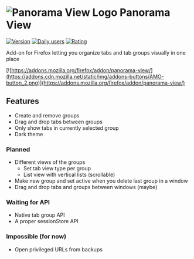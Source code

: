 # ![Panorama View Logo](https://github.com/photodiode/panorama-view/raw/master/src/icons/logo/logo-24.png) Panorama View

[![Version](https://img.shields.io/amo/v/panorama-view?label=version)](https://addons.mozilla.org/firefox/addon/panorama-view/)
[![Daily users](https://img.shields.io/amo/users/panorama-view)](https://addons.mozilla.org/firefox/addon/panorama-view/)
[![Rating](https://img.shields.io/amo/rating/panorama-view)](https://addons.mozilla.org/firefox/addon/panorama-view/reviews/)

Add-on for Firefox letting you organize tabs and tab groups visually in one place

[![https://addons.mozilla.org/firefox/addon/panorama-view/](https://addons.cdn.mozilla.net/static/img/addons-buttons/AMO-button_2.png)](https://addons.mozilla.org/firefox/addon/panorama-view/)


## Features
- Create and remove groups
- Drag and drop tabs between groups
- Only show tabs in currently selected group
- Dark theme


### Planned
- Different views of the groups
  - Set tab view type per group
  - List view with vertical lists (scrollable)
- Make new group and set active when you delete last group in a window
- Drag and drop tabs and groups between windows (maybe)


### Waiting for API
- Native tab group API
- A proper sessionStore API


### Impossible (for now)
- Open privileged URLs from backups



